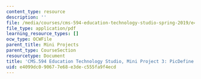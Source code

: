 ```yaml
---
content_type: resource
description: ''
file: /media/courses/cms-594-education-technology-studio-spring-2019/e4099dc090677e68e3dec555fa9f4ecd_MITCMS_594S19_mini3_picDefine.pdf
file_type: application/pdf
learning_resource_types: []
ocw_type: OCWFile
parent_title: Mini Projects
parent_type: CourseSection
resourcetype: Document
title: 'CMS.594 Education Technology Studio, Mini Project 3: PicDefine'
uid: e4099dc0-9067-7e68-e3de-c555fa9f4ecd
---
```

